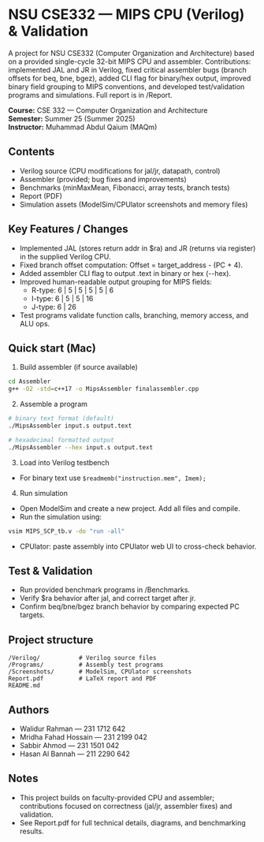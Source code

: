 # NSU CSE332 — MIPS CPU (Verilog) & Validation

A project for NSU CSE332 (Computer Organization and Architecture) based on a provided single-cycle 32-bit MIPS CPU and assembler. Contributions: implemented JAL and JR in Verilog, fixed critical assembler bugs (branch offsets for beq, bne, bgez), added CLI flag for binary/hex output, improved binary field grouping to MIPS conventions, and developed test/validation programs and simulations. Full report is in /Report.

**Course:** CSE 332 — Computer Organization and Architecture  
**Semester:** Summer 25 (Summer 2025)  
**Instructor:** Muhammad Abdul Qaium (MAQm)

## Contents
- Verilog source (CPU modifications for jal/jr, datapath, control)
- Assembler (provided; bug fixes and improvements)
- Benchmarks (minMaxMean, Fibonacci, array tests, branch tests)
- Report (PDF)
- Simulation assets (ModelSim/CPUlator screenshots and memory files)

## Key Features / Changes
- Implemented JAL (stores return addr in $ra) and JR (returns via register) in the supplied Verilog CPU.
- Fixed branch offset computation: Offset = target_address - (PC + 4).
- Added assembler CLI flag to output .text in binary or hex (--hex).
- Improved human-readable output grouping for MIPS fields:
  - R-type: 6 | 5 | 5 | 5 | 5 | 6
  - I-type: 6 | 5 | 5 | 16
  - J-type: 6 | 26
- Test programs validate function calls, branching, memory access, and ALU ops.

## Quick start (Mac)
1. Build assembler (if source available)
```bash
cd Assembler
g++ -O2 -std=c++17 -o MipsAssembler finalassembler.cpp
```

2. Assemble a program
```bash
# binary text format (default)
./MipsAssembler input.s output.text

# hexadecimal formatted output
./MipsAssembler --hex input.s output.text
```

3. Load into Verilog testbench
- For binary text use `$readmemb("instruction.mem", Imem);`

4. Run simulation
- Open ModelSim and create a new project. Add all files and compile.
- Run the simulation using:
```bash
vsim MIPS_SCP_tb.v -do "run -all"
```
- CPUlator: paste assembly into CPUlator web UI to cross-check behavior.

## Test & Validation
- Run provided benchmark programs in /Benchmarks.
- Verify $ra behavior after jal, and correct target after jr.
- Confirm beq/bne/bgez branch behavior by comparing expected PC targets.

## Project structure
```
/Verilog/           # Verilog source files
/Programs/          # Assembly test programs
/Screenshots/       # ModelSim, CPUlator screenshots
Report.pdf          # LaTeX report and PDF
README.md
```

## Authors
- Walidur Rahman — 231 1712 642
- Mridha Fahad Hossain — 231 2199 042
- Sabbir Ahmod — 231 1501 042
- Hasan Al Bannah — 211 2290 642


## Notes
- This project builds on faculty-provided CPU and assembler; contributions focused on correctness (jal/jr, assembler fixes) and validation.
- See Report.pdf for full technical details, diagrams, and benchmarking results.
